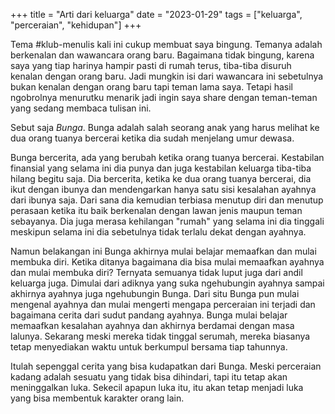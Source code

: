 +++
title =  "Arti dari keluarga"
date = "2023-01-29"
tags = ["keluarga", "perceraian", "kehidupan"]
+++

Tema #klub-menulis kali ini cukup membuat saya bingung. Temanya adalah berkenalan dan wawancara orang baru. Bagaimana tidak bingung, karena saya yang tiap harinya hampir pasti di rumah terus, tiba-tiba disuruh kenalan dengan orang baru. Jadi mungkin isi dari wawancara ini sebetulnya bukan kenalan dengan orang baru tapi teman lama saya. Tetapi hasil ngobrolnya menurutku menarik jadi ingin saya share dengan teman-teman yang sedang membaca tulisan ini.

Sebut saja *Bunga*. Bunga adalah salah seorang anak yang harus melihat ke dua orang tuanya bercerai ketika dia sudah menjelang umur dewasa.

Bunga bercerita, ada yang berubah ketika orang tuanya bercerai. Kestabilan finansial yang selama ini dia punya dan juga kestabilan keluarga tiba-tiba hilang begitu saja. Dia bercerita, ketika ke dua orang tuanya bercerai, dia ikut dengan ibunya dan mendengarkan hanya satu sisi kesalahan ayahnya dari ibunya saja. Dari sana dia kemudian terbiasa menutup diri dan menutup perasaan ketika itu baik berkenalan dengan lawan jenis maupun teman sebayanya. Dia juga merasa kehilangan "rumah" yang selama ini dia tinggali meskipun selama ini dia sebetulnya tidak terlalu dekat dengan ayahnya.

Namun belakangan ini Bunga akhirnya mulai belajar memaafkan dan mulai membuka diri. Ketika ditanya bagaimana dia bisa mulai memaafkan ayahnya dan mulai membuka diri? Ternyata semuanya tidak luput juga dari andil keluarga juga. Dimulai dari adiknya yang suka ngehubungin ayahnya sampai akhirnya ayahnya juga ngehubungin Bunga. Dari situ Bunga pun mulai mengenal ayahnya dan mulai mengerti mengapa perceraian ini terjadi dan bagaimana cerita dari sudut pandang ayahnya. Bunga mulai belajar memaafkan kesalahan ayahnya dan akhirnya berdamai dengan masa lalunya. Sekarang meski mereka tidak tinggal serumah, mereka biasanya tetap menyediakan waktu untuk berkumpul bersama tiap tahunnya.

Itulah sepenggal cerita yang bisa kudapatkan dari Bunga. Meski perceraian kadang adalah sesuatu yang tidak bisa dihindari, tapi itu tetap akan meninggalkan luka. Sekecil apapun luka itu, itu akan tetap menjadi luka yang bisa membentuk karakter orang lain. 